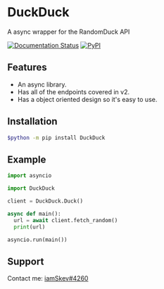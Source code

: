 # DuckDuck
A async wrapper for the RandomDuck API

[![Documentation Status](https://readthedocs.org/projects/duckduck/badge/?version=latest)](https://duckduck.readthedocs.io/en/latest/?badge=latest)
[![PyPI](https://img.shields.io/pypi/v/duckduck)](https://pypi.org/project/duckduck/)

## Features
- An async library.
- Has all of the endpoints covered in v2.
- Has a object oriented design so it's easy to use.

## Installation
```bash
$python -m pip install DuckDuck
```

## Example
```py
import asyncio

import DuckDuck

client = DuckDuck.Duck()

async def main():
  url = await client.fetch_random()
  print(url)

asyncio.run(main())
```

## Support
Contact me: [iamSkev#4260](https://discord.com/users/381799048228896788)
